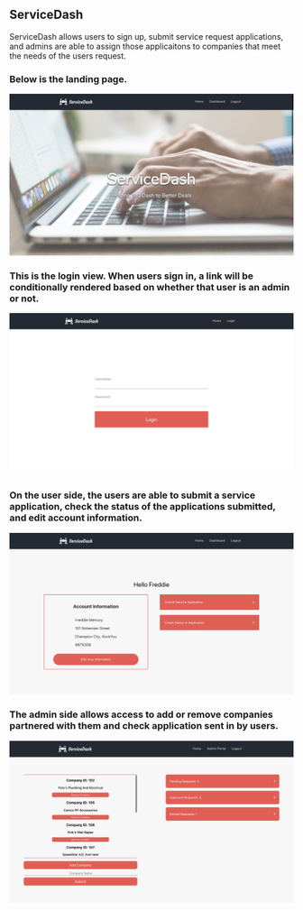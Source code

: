 ## ServiceDash

ServiceDash allows users to sign up, submit service request applications, and admins are able to assign those applicaitons to companies that meet the needs of the users request.

### Below is the landing page.
![Landing Page](landing.png)

### This is the login view. When users sign in, a link will be conditionally rendered based on whether that user is an admin or not.
![Login Page](login.png)

### On the user side, the users are able to submit a service application, check the status of the applications submitted, and edit account information.
![User Dashboard](userSide.png)

### The admin side allows access to add or remove companies partnered with them and check application sent in by users.
![Admin Portal](adminSide.png)
